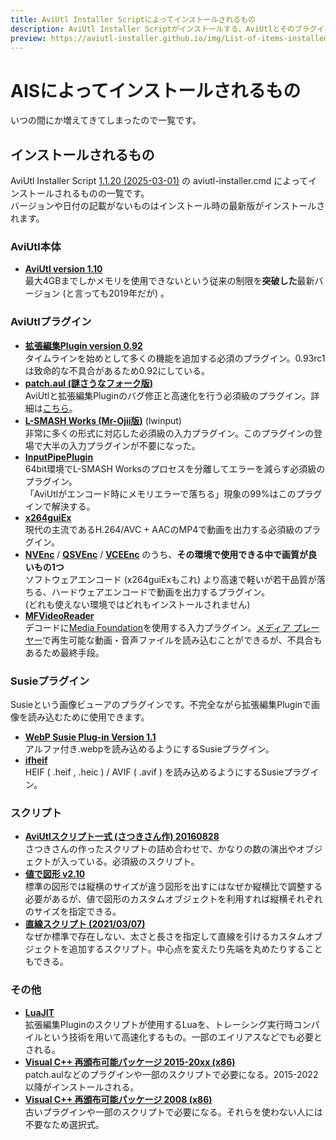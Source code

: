```yaml
---
title: AviUtl Installer Scriptによってインストールされるもの
description: AviUtl Installer Scriptがインストールする、AviUtlとそのプラグインやスクリプトなどの一覧です。
preview: https://aviutl-installer.github.io/img/List-of-items-installed-by-AviUtl-Installer-Script-ja/ogp.png
---
```


# AISによってインストールされるもの

いつの間にか増えてきてしまったので一覧です。

## インストールされるもの
AviUtl Installer Script [1.1.20 (2025-03-01)](https://github.com/menndouyukkuri/aviutl-installer-script/releases/tag/v1.1.20) の aviutl-installer.cmd によってインストールされるものの一覧です。\
バージョンや日付の記載がないものはインストール時の最新版がインストールされます。

### AviUtl本体
- **[AviUtl version 1.10](https://spring-fragrance.mints.ne.jp/aviutl/#:~:text=%E2%98%85%20%E3%83%80%E3%82%A6%E3%83%B3%E3%83%AD%E3%83%BC%E3%83%89%20%E2%98%85-,AviUtl,-aviutl110.zip%09version1.10%092019/10/3)**\
最大4GBまでしかメモリを使用できないという従来の制限を**突破した**最新バージョン (と言っても2019年だが) 。

### AviUtlプラグイン
- **[拡張編集Plugin version 0.92](http://spring-fragrance.mints.ne.jp/aviutl/#:~:text=%E3%83%90%E3%83%BC%E3%82%B8%E3%83%A7%E3%83%B3%E3%81%AF%E3%81%93%E3%81%A1%E3%82%89-,%E6%8B%A1%E5%BC%B5%E7%B7%A8%E9%9B%86Plugin,-%E5%8B%95%E7%94%BB%E3%80%81%E9%9D%99%E6%AD%A2%E7%94%BB)**\
タイムラインを始めとして多くの機能を追加する必須のプラグイン。0.93rc1は致命的な不具合があるため0.92にしている。
- **[patch.aul (謎さうなフォーク版)](https://github.com/nazonoSAUNA/patch.aul/releases/latest)**\
AviUtlと拡張編集Pluginのバグ修正と高速化を行う必須級のプラグイン。詳細は[こちら](https://scrapbox.io/nazosauna/patch.aul)。
- **[L-SMASH Works (Mr-Ojii版)](https://github.com/Mr-Ojii/L-SMASH-Works-Auto-Builds/releases/latest)** (lwinput)\
非常に多くの形式に対応した必須級の入力プラグイン。このプラグインの登場で大半の入力プラグインが不要になった。
- **[InputPipePlugin](https://github.com/amate/InputPipePlugin/releases/latest)**\
64bit環境でL-SMASH Worksのプロセスを分離してエラーを減らす必須級のプラグイン。\
「AviUtlがエンコード時にメモリエラーで落ちる」現象の99%はこのプラグインで解決する。
- **[x264guiEx](https://github.com/rigaya/x264guiEx/releases/latest)**\
現代の主流であるH.264/AVC + AACのMP4で動画を出力する必須級のプラグイン。
- **[NVEnc](https://github.com/rigaya/NVEnc/releases/latest)** / **[QSVEnc](https://github.com/rigaya/QSVEnc/releases/latest)** / **[VCEEnc](https://github.com/rigaya/VCEEnc/releases/latest)** のうち、**その環境で使用できる中で画質が良いもの1つ**\
ソフトウェアエンコード (x264guiExもこれ) より高速で軽いが若干品質が落ちる、ハードウェアエンコードで動画を出力するプラグイン。\
(どれも使えない環境ではどれもインストールされません)
- **[MFVideoReader](https://github.com/amate/MFVideoReader/releases/latest)**\
デコードに[Media Foundation](https://ja.wikipedia.org/wiki/Media_Foundation)を使用する入力プラグイン。[メディア プレーヤー](https://apps.microsoft.com/detail/9wzdncrfj3pt?hl=ja-jp&gl=JP)で再生可能な動画・音声ファイルを読み込むことができるが、不具合もあるため最終手段。

### Susieプラグイン
Susieという画像ビューアのプラグインです。不完全ながら拡張編集Pluginで画像を読み込むために使用できます。
- **[WebP Susie Plug-in Version 1.1](http://toro.d.dooo.jp/slplugin.html#iftwebp)**\
アルファ付き.webpを読み込めるようにするSusieプラグイン。
- **[ifheif](https://github.com/Mr-Ojii/ifheif/releases/latest)**\
HEIF ( .heif , .heic ) / AVIF ( .avif ) を読み込めるようにするSusieプラグイン。

### スクリプト
- **[AviUtlスクリプト一式 (さつきさん作) 20160828](https://bowlroll.net/file/3777)**\
さつきさんの作ったスクリプトの詰め合わせで、かなりの数の演出やオブジェクトが入っている。必須級のスクリプト。
- **[値で図形 v2.10](https://scrapbox.io/nanikani-shugo/Nagomiku%E8%87%AA%E4%BD%9C%E3%82%B9%E3%82%AF%E3%83%AA%E3%83%97%E3%83%88)**\
標準の図形では縦横のサイズが違う図形を出すにはなぜか縦横比で調整する必要があるが、値で図形のカスタムオブジェクトを利用すれば縦横それぞれのサイズを指定できる。
- **[直線スクリプト (2021/03/07)](https://ux.getuploader.com/tikubonn_aviutl/download/1)**\
なぜか標準で存在しない、太さと長さを指定して直線を引けるカスタムオブジェクトを追加するスクリプト。中心点を変えたり先端を丸めたりすることもできる。

### その他
- **[LuaJIT](https://github.com/Per-Terra/LuaJIT-Auto-Builds/releases/latest)**\
拡張編集Pluginのスクリプトが使用するLuaを、トレーシング実行時コンパイルという技術を用いて高速化するもの。一部のエイリアスなどでも必要とされる。
- **[Visual C++ 再頒布可能パッケージ 2015-20xx (x86)](https://learn.microsoft.com/ja-jp/cpp/windows/latest-supported-vc-redist)**\
patch.aulなどのプラグインや一部のスクリプトで必要になる。2015-2022以降がインストールされる。
- **[Visual C++ 再頒布可能パッケージ 2008 (x86)](https://learn.microsoft.com/ja-jp/cpp/windows/latest-supported-vc-redist)**\
古いプラグインや一部のスクリプトで必要になる。それらを使わない人には不要なため選択式。
